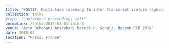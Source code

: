 ```yaml
---
title: "POSTIT: Multi-task learning to infer transcript isoform regulation from epi-genomics and transcriptomics data"
collection: talks
#type: "Conference proceedings talk"
permalink: /talks/2014-03-01-talk-3
venue: "Azim Dehghani Amirabad, Marcel H. Schulz. Recomb-CCB 2018"
date: 2018-04
location: "Paris, France"
---
```


